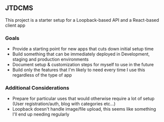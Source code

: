 ## JTDCMS

This project is a starter setup for a Loopback-based API and a React-based client app

### Goals

* Provide a starting point for new apps that cuts down initial setup time
* Build something that can be immediately deployed in Development, staging and production environments
* Document setup & customization steps for myself to use in the future
* Build only the features that I'm likely to need every time I use this regardless of the type of app

### Additional Considerations

* Prepare for particular uses that would otherwise require a lot of setup (User registration/auth, blog with categories etc...)
* Loopback doesn't handle image/file upload, this seems like something I'll end up needing regularly

